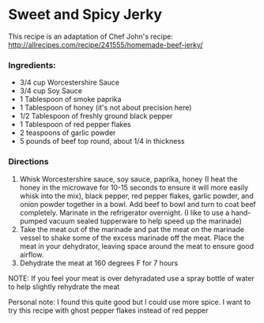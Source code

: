 # Sweet and Spicy Jerky

This recipe is an adaptation of Chef John's recipe: http://allrecipes.com/recipe/241555/homemade-beef-jerky/

### Ingredients:
- 3/4 cup Worcestershire Sauce
- 3/4 cup Soy Sauce
- 1 Tablespoon of smoke paprika
- 1 Tablespoon of honey (it's not about precision here)
- 1/2 Tablespoon of freshly ground black pepper
- 1 Tablespoon of red pepper flakes
- 2 teaspoons of garlic powder
- 5 pounds of beef top round, about 1/4 in thickness

### Directions
1. Whisk Worcestershire sauce, soy sauce, paprika, honey (I heat the honey in the microwave for 10-15 seconds to ensure it will more easily whisk into the mix), black pepper, red pepper flakes, garlic powder, and onion powder together in a bowl. Add beef to bowl and turn to coat beef completely. Marinate in the refrigerator overnight. (I like to use a hand-pumped vacuum sealed tupperware to help speed up the marinade)
2. Take the meat out of the marinade and pat the meat on the marinade vessel to shake some of the excess marinade off the meat. Place the meat in your dehydrator, leaving space around the meat to ensure good airflow.
3. Dehydrate the meat at 160 degrees F for 7 hours

NOTE: If you feel your meat is over dehyradated use a spray bottle of water to help slightly rehydrate the meat

Personal note: I found this quite good but I could use more spice. I want to try this recipe with ghost pepper flakes instead of red pepper
